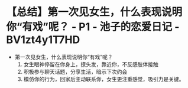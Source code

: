 # 【总结】第一次见女生，什么表现说明你“有戏”呢？ - P1 - 池子的恋爱日记 - BV1zt4y1T7HD

-   第一次见女生，什么表现说明你“有戏”呢？
    1.  女生眼神停留在你身上，撩头发，靠近你，不反感肢体接触
    2.  积极参与聊天话题，分享生活，暗示下次约会
    3.  模仿你的行为，回家后主动联系你，女生更注重感觉，吸引力是关键。